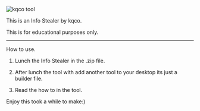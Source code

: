 ![kqco tool](https://github.com/user-attachments/assets/730173b0-e172-4f43-be74-1a580e9c0295)







This is an Info Stealer by kqco.

This is for educational purposes only.


----------------------------------------------------------------------------------
How to use.

1) Lunch the Info Stealer in the .zip file.

2) After lunch the tool with add another tool to your desktop its just a builder file.

3) Read the how to in the tool.




Enjoy this took a while to make:)

